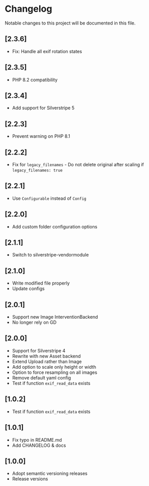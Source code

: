 # Changelog

Notable changes to this project will be documented in this file.

## [2.3.6]

- Fix: Handle all exif rotation states


## [2.3.5]

- PHP 8.2 compatibility


## [2.3.4]

- Add support for Silverstripe 5


## [2.2.3]

- Prevent warning on PHP 8.1


## [2.2.2]

- Fix for `legacy_filenames` - Do not delete original after scaling if `legacy_filenames: true`


## [2.2.1]

- Use `Configurable` instead of `Config`


## [2.2.0]

- Add custom folder configuration options


## [2.1.1]

- Switch to silverstripe-vendormodule


## [2.1.0]

- Write modified file properly
- Update configs


## [2.0.1]

- Support new Image InterventionBackend
- No longer rely on GD


## [2.0.0]

- Support for Silverstripe 4
- Rewrite with new Asset backend
- Extend Upload rather than Image
- Add option to scale only height or width
- Option to force resampling on all images
- Remove default yaml config
- Test if function `exif_read_data` exists


## [1.0.2]

- Test if function `exif_read_data` exists


## [1.0.1]

- Fix typo in README.md
- Add CHANGELOG & docs


## [1.0.0]

- Adopt semantic versioning releases
- Release versions
